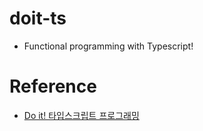 # doit-ts
- Functional programming with Typescript!

# Reference
- [Do it! 타입스크립트 프로그래밍](http://www.yes24.com/Product/Goods/89328106?Acode=101)
